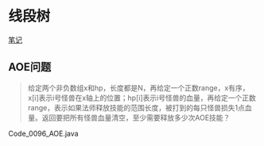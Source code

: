 # 线段树

[笔记](https://www.cnblogs.com/greyzeng/p/15328120.html)

## AOE问题

> 给定两个非负数组x和hp，长度都是N，再给定一个正数range，x有序，x[i]表示i号怪兽在x轴上的位置；hp[i]表示i号怪兽的血量，再给定一个正数range，表示如果法师释放技能的范围长度，被打到的每只怪兽损失1点血量。返回要把所有怪兽血量清空，至少需要释放多少次AOE技能？

Code_0096_AOE.java
